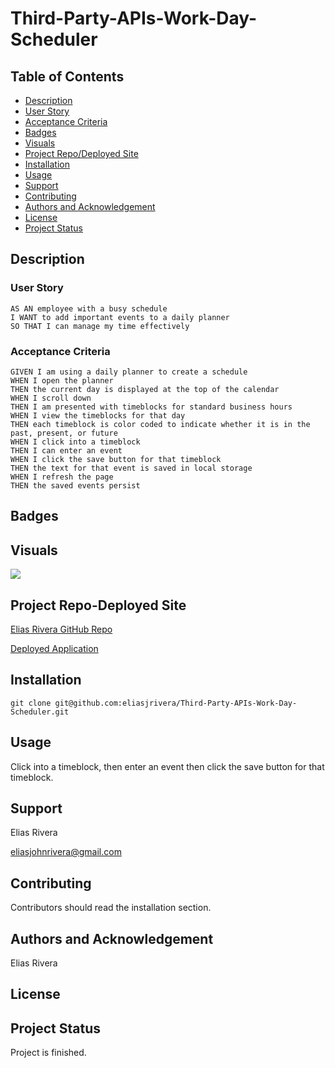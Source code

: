 # Third-Party-APIs-Work-Day-Scheduler

## Table of Contents
- [Description](#description)
- [User Story](#user-story)
- [Acceptance Criteria](#acceptance-criteria)
- [Badges](#badges)
- [Visuals](#visuals)
- [Project Repo/Deployed Site](#project-repo-deployed-site)
- [Installation](#installation)
- [Usage](#usage)
- [Support](#support)
- [Contributing](#contributing)
- [Authors and Acknowledgement](#authors-and-acknowledgement)
- [License](#license)
- [Project Status](#project-status)

## Description
  
### User Story
  
```
AS AN employee with a busy schedule
I WANT to add important events to a daily planner
SO THAT I can manage my time effectively
```
  
### Acceptance Criteria
  
``` 
GIVEN I am using a daily planner to create a schedule
WHEN I open the planner
THEN the current day is displayed at the top of the calendar
WHEN I scroll down
THEN I am presented with timeblocks for standard business hours
WHEN I view the timeblocks for that day
THEN each timeblock is color coded to indicate whether it is in the past, present, or future
WHEN I click into a timeblock
THEN I can enter an event
WHEN I click the save button for that timeblock
THEN the text for that event is saved in local storage
WHEN I refresh the page
THEN the saved events persist
```

## Badges

## Visuals
![](./gif/app.gif)

## Project Repo-Deployed Site
[Elias Rivera GitHub Repo](https://github.com/eliasjrivera/Third-Party-APIs-Work-Day-Scheduler)

[Deployed Application](https://eliasjrivera.github.io/Third-Party-APIs-Work-Day-Scheduler/)

## Installation
`git clone git@github.com:eliasjrivera/Third-Party-APIs-Work-Day-Scheduler.git`
  
## Usage
  
Click into a timeblock, then enter an event then click the save button for that timeblock. 

## Support
Elias Rivera

eliasjohnrivera@gmail.com

## Contributing
Contributors should read the installation section.

## Authors and Acknowledgement
Elias Rivera
## License

## Project Status
Project is finished.
